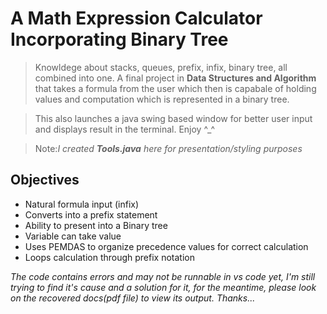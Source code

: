 # A Math Expression Calculator Incorporating Binary Tree

> Knowldege about stacks, queues, prefix, infix, binary tree, all combined into one. A final project in **Data Structures and Algorithm** that takes a formula from the user which then is capabale of holding values and computation which is represented in a binary tree.

> This also launches a java swing based window for better user input and displays result in the terminal. Enjoy ^\_^

> Note:_I created **Tools.java** here for presentation/styling purposes_

## Objectives

- Natural formula input (infix)
- Converts into a prefix statement
- Ability to present into a Binary tree
- Variable can take value
- Uses PEMDAS to organize precedence values for correct calculation
- Loops calculation through prefix notation

_The code contains errors and may not be runnable in vs code yet, I'm still trying to find it's cause and a solution for it, for the meantime, please look on the recovered docs(pdf file) to view its output. Thanks..._
